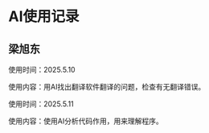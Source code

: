 # AI使用记录

## 梁旭东

使用时间：2025.5.10

使用内容：用AI找出翻译软件翻译的问题，检查有无翻译错误。

使用时间：2025.5.11

使用内容：使用AI分析代码作用，用来理解程序。
